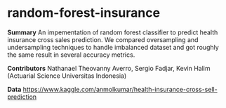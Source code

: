 # random-forest-insurance

**Summary**
An impementation of random forest classifier to predict health insurance cross sales prediction. We compared oversampling and undersampling techniques to handle imbalanced dataset and got roughly the same result in several accuracy metrics.

**Contributors**
Nathanael Theovanny Averro, Sergio Fadjar, Kevin Halim
(Actuarial Science Universitas Indonesia)

**Data**
https://www.kaggle.com/anmolkumar/health-insurance-cross-sell-prediction
